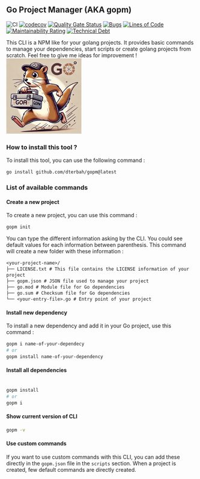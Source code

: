 ## Go Project Manager (AKA gopm)

![CI](https://github.com/dterbah/gopm/actions/workflows/go-test.yml/badge.svg)
[![codecov](https://codecov.io/gh/dterbah/gopm/branch/main/graph/badge.svg)](https://codecov.io/gh/dterbah/gopm)
[![Quality Gate Status](https://sonarcloud.io/api/project_badges/measure?project=dterbah_gopm&metric=alert_status)](https://sonarcloud.io/summary/new_code?id=dterbah_gopm)
[![Bugs](https://sonarcloud.io/api/project_badges/measure?project=dterbah_gopm&metric=bugs)](https://sonarcloud.io/summary/new_code?id=dterbah_gopm)
[![Lines of Code](https://sonarcloud.io/api/project_badges/measure?project=dterbah_gopm&metric=ncloc)](https://sonarcloud.io/summary/new_code?id=dterbah_gopm)
[![Maintainability Rating](https://sonarcloud.io/api/project_badges/measure?project=dterbah_gopm&metric=sqale_rating)](https://sonarcloud.io/summary/new_code?id=dterbah_gopm)
[![Technical Debt](https://sonarcloud.io/api/project_badges/measure?project=dterbah_gopm&metric=sqale_index)](https://sonarcloud.io/summary/new_code?id=dterbah_gopm)

This CLI is a NPM like for your golang projects. It provides basic commands to manage your dependencies, start scripts or create golang projects from scratch.
Feel free to give me ideas for improvement !
<img src="./assets/logo.webp" width="200" />

### How to install this tool ?

To install this tool, you can use the following command :

```bash
go install github.com/dterbah/gopm@latest
```

### List of available commands

#### Create a new project

To create a new project, you can use this command :

```bash
gopm init
```

You can type the different information asking by the CLI. You could see default values for each information between parenthesis.
This command will create a new folder with these information :

```
<your-project-name>/
├── LICENSE.txt # This file contains the LICENSE information of your project
├── gopm.json # JSON file used to manage your project
├── go.mod # Module file for Go dependencies
├── go.sum # Checksum file for Go dependencies
└── <your-entry-file>.go # Entry point of your project
```

#### Install new dependency

To install a new dependency and add it in your Go project, use this command :

```bash
gopm i name-of-your-dependecy
# or
gopm install name-of-your-dependency
```

#### Install all dependencies

```bash

gopm install
# or
gopm i
```

#### Show current version of CLI

```bash
gopm -v
```

#### Use custom commands

If you want to use custom commands with this CLI, you can add these directly in the `gopm.json` file in the `scripts` section. When a project is created, few default commands are directly created.
